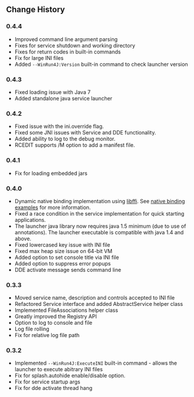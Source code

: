 ## Change History

### 0.4.4

* Improved command line argument parsing
* Fixes for service shutdown and working directory
* Fixes for return codes in built-in commands
* Fix for large INI files
* Added <code>--WinRun4J:Version</code> built-in command to check launcher version
		
###	0.4.3

* Fixed loading issue with Java 7
* Added standalone java service launcher

### 0.4.2

* Fixed issue with the ini.override flag.
* Fixed some JNI issues with Service and DDE functionality.
* Added ability to log to the debug monitor.
* RCEDIT supports /M option to add a manifest file.

###	0.4.1

* Fix for loading embedded jars

### 0.4.0

* Dynamic native binding implementation using <a href="http://sourceware.org/libffi/">libffi</a>. See <a href="nativebinding.html">native binding examples</a> for more information.
* Fixed a race condition in the service implementation for quick starting applications.
* The launcher java library now requires java 1.5 minimum (due to use of annotations). The launcher executable is compatible with java 1.4 and above.
* Fixed lowercased key issue with INI file
* Fixed max heap size issue on 64-bit VM
* Added option to set console title via INI file
* Added option to suppress error popups
* DDE activate message sends command line

### 0.3.3

* Moved service name, description and controls accepted to INI file
* Refactored Service interface and added AbstractService helper class
* Implemented FileAssociations helper class
* Greatly improved the Registry API
* Option to log to console and file
* Log file rolling
* Fix for relative log file path

### 0.3.2

* Implemented <code>--WinRun4J:ExecuteINI</code> built-in command - allows the launcher to execute abitrary INI files
* Fix for splash.autohide enable/disable option.
* Fix for service startup args
* Fix for dde activate thread hang
